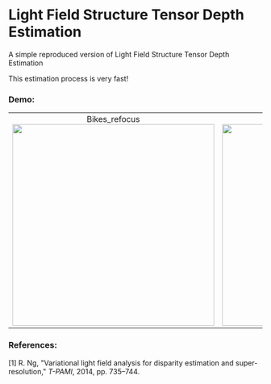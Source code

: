 # Light Field Structure Tensor Depth Estimation
A simple reproduced version of Light Field Structure Tensor Depth Estimation

This estimation process is very fast!

### Demo:
<table>
    <tr>
    <td ><center>Bikes_refocus<img src="https://github.com/GilbertRC/Light-Field-Structure-Tensor-Depth-Estimation/tree/main/buddha/5_5.bmp" width="400"></center></td>
    <td ><center>Bikes_refocusFFT<img src="https://github.com/GilbertRC/Light-Field-Structure-Tensor-Depth-Estimation/tree/main/depth_buddha.png" width="400"></center></td>
    </tr>
</table>

### References:
[1] R. Ng, "Variational light field analysis for disparity estimation and super-resolution," *T-PAMI*, 2014, pp. 735–744.
